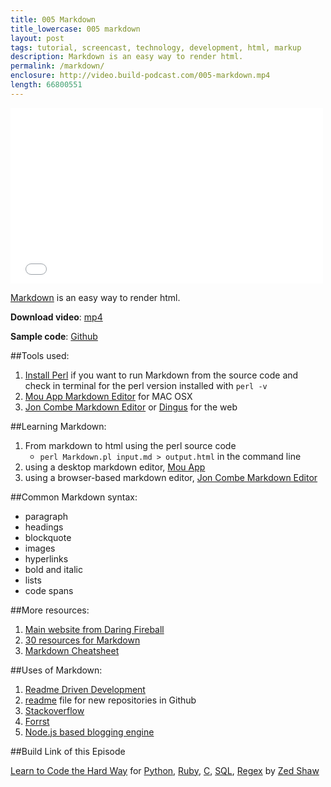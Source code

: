 ```yaml
---
title: 005 Markdown
title_lowercase: 005 markdown
layout: post
tags: tutorial, screencast, technology, development, html, markup
description: Markdown is an easy way to render html.
permalink: /markdown/
enclosure: http://video.build-podcast.com/005-markdown.mp4
length: 66800551
---
```


<div id="video"><iframe src="//player.vimeo.com/video/45306224" width="500" height="281" frameborder="0" webkitallowfullscreen mozallowfullscreen allowfullscreen></iframe></div>

[Markdown](http://daringfireball.net/projects/markdown/) is an easy way to render html.

<p><strong>Download video</strong>: <a href="http://video.build-podcast.com/005-markdown.mp4" download="build-podcast-005-markdown.mp4">mp4</a></p>

**Sample code**: [Github](https://github.com/sayanee/build-podcast/tree/master/005-markdown)

##Tools used:

1. [Install Perl](http://www.perl.org/get.html) if you want to run Markdown from the source code and check in terminal for the perl version installed with `perl -v`
1. [Mou App Markdown Editor](http://mouapp.com/) for MAC OSX
1. [Jon Combe Markdown Editor](http://joncom.be/experiments/markdown-editor/edit/) or [Dingus](http://daringfireball.net/projects/markdown/dingus) for the web

##Learning Markdown:

1. From markdown to html using the perl source code
    - `perl Markdown.pl input.md > output.html` in the command line
1. using a desktop markdown editor, [Mou App](http://mouapp.com/)
1. using a browser-based markdown editor, [Jon Combe Markdown Editor](http://joncom.be/experiments/markdown-editor/edit/)

##Common Markdown syntax:

- paragraph
- headings
- blockquote
- images
- hyperlinks
- bold and italic
- lists
- code spans

##More resources:

1. [Main website from Daring Fireball](http://daringfireball.net/projects/markdown/)
1. [30 resources for Markdown](http://designshack.net/articles/html/mastering-markdown-30-resources-apps-and-tutorials-to-get-you-started/)
1. [Markdown Cheatsheet](http://packetlife.net/media/library/16/Markdown.pdf)

##Uses of Markdown:

1. [Readme Driven Development](http://tom.preston-werner.com/2010/08/23/readme-driven-development.html)
1. [readme](https://github.com/new) file for new repositories in Github
1. [Stackoverflow](http://stackoverflow.com/)
1. [Forrst](http://forrst.com/)
1. [Node.js based blogging engine](https://github.com/creationix/wheat)

##Build Link of this Episode

[Learn to Code the Hard Way](http://learncodethehardway.org/) for [Python](http://learnpythonthehardway.org/book/), [Ruby](http://ruby.learncodethehardway.org/book/), [C](http://c.learncodethehardway.org/book/), [SQL](http://sql.learncodethehardway.org/book/), [Regex](http://regex.learncodethehardway.org/book/) by [Zed Shaw](http://zedshaw.com/#/start)
